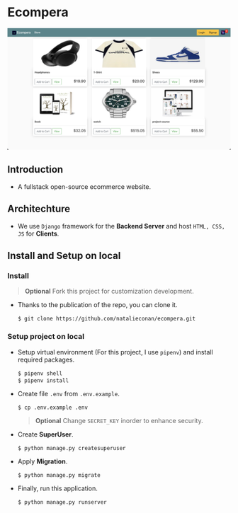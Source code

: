# Ecompera
![](demo/main_page.png)

## Introduction

- A fullstack open-source ecommerce website.

## Architechture

- We use `Django` framework for the **Backend Server** and host `HTML, CSS, JS` for **Clients**.

## Install and Setup on local

### Install

> **Optional** Fork this project for customization development.

- Thanks to the publication of the repo, you can clone it.
  ```
  $ git clone https://github.com/natalieconan/ecompera.git
  ```

### Setup project on local

- Setup virtual environment (For this project, I use `pipenv`) and install required packages.

  ```
  $ pipenv shell
  $ pipenv install
  ```

- Create file `.env` from `.env.example`.

  ```
  $ cp .env.example .env
  ```

  > **Optional** Change `SECRET_KEY` inorder to enhance security.

- Create **SuperUser**.

  ```
  $ python manage.py createsuperuser
  ```

- Apply **Migration**.

  ```
  $ python manage.py migrate
  ```

- Finally, run this application.
  ```
  $ python manage.py runserver
  ```
